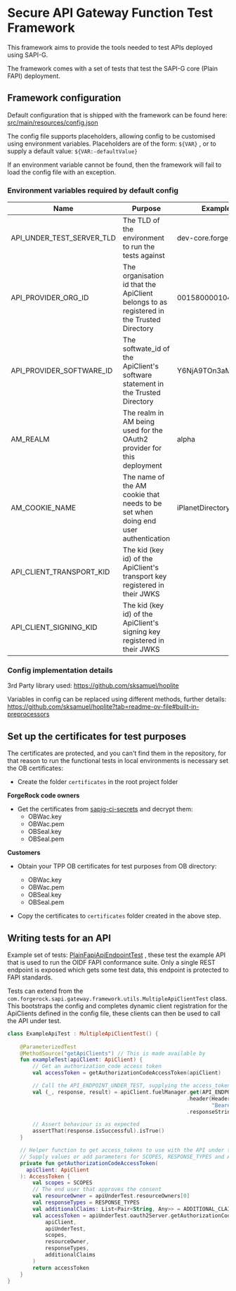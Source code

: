# Secure API Gateway Function Test Framework
This framework aims to provide the tools needed to test APIs deployed using SAPI-G.

The framework comes with a set of tests that test the SAPI-G core (Plain FAPI) deployment.

## Framework configuration
Default configuration that is shipped with the framework can be found here: [src/main/resources/config.json](src/main/resources/config.json)

The config file supports placeholders, allowing config to be customised using environment variables.
Placeholders are of the form: `${VAR}` , or to supply a default value: `${VAR:-defaultValue}`

If an environment variable cannot be found, then the framework will fail to load the config file with an exception.

### Environment variables required by default config

| Name                      | Purpose                                                                                  | Example value                |
|---------------------------|------------------------------------------------------------------------------------------|------------------------------|
| API_UNDER_TEST_SERVER_TLD | The TLD of the environment to run the tests against                                      | dev-core.forgerock.financial |
| API_PROVIDER_ORG_ID       | The organisation id that the ApiClient belongs to as registered in the Trusted Directory | 0015800001041REAAY           |
| API_PROVIDER_SOFTWARE_ID  | The softwate_id of the ApiClient's software statement in the Trusted Directory           | Y6NjA9TOn3aMm9GaPtLwkp       |
| AM_REALM                  | The realm in AM being used for the OAuth2 provider for this deployment                   | alpha                        |
| AM_COOKIE_NAME            | The name of the AM cookie that needs to be set when doing end user authentication        | iPlanetDirectoryPro          |
| API_CLIENT_TRANSPORT_KID  | The kid (key id) of the ApiClient's transport key registered in their JWKS               |                              |
| API_CLIENT_SIGNING_KID    | The kid (key id) of the ApiClient's signing key registered in their JWKS                 |                              |


### Config implementation details
3rd Party library used: https://github.com/sksamuel/hoplite

Variables in config can be replaced using different methods, further details: https://github.com/sksamuel/hoplite?tab=readme-ov-file#built-in-preprocessors

## Set up the certificates for test purposes
The certificates are protected, and you can't find them in the repository, for that reason to run the functional tests in local environments is necessary set the OB certificates:
- Create the folder `certificates` in the root project folder

**ForgeRock code owners**
- Get the certificates from [sapig-ci-secrets](https://github.com/ForgeCloud/sapig-ci-secrets/tree/main/ob-directory-certs/tpp-SAPIG-automating-testing) and decrypt them:
  - OBWac.key
  - OBWac.pem
  - OBSeal.key
  - OBSeal.pem

**Customers**
- Obtain your TPP OB certificates for test purposes from OB directory:
  - OBWac.key
  - OBWac.pem
  - OBSeal.key
  - OBSeal.pem

- Copy the certificates to `certificates` folder created in the above step.

## Writing tests for an API

Example set of tests: [PlainFapiApiEndpointTest](src/test/kotlin/com/forgerock/sapi/gateway/core/PlainFapiApiEndpointTest.kt)
, these test the example API that is used to run the OIDF FAPI conformance suite. Only a single REST endpoint is exposed
which gets some test data, this endpoint is protected to FAPI standards.

Tests can extend from the `com.forgerock.sapi.gateway.framework.utils.MultipleApiClientTest` class. This bootstraps
the config and completes dynamic client registration for the ApiClients defined in the config file, these clients can
then be used to call the API under test.

```kotlin
class ExampleApiTest : MultipleApiClientTest() {
    
    @ParameterizedTest
    @MethodSource("getApiClients") // This is made available by 
    fun exampleTest(apiClient: ApiClient) {
        // Get an authorization_code access token
        val accessToken = getAuthorizationCodeAccessToken(apiClient)

        // Call the API_ENDPOINT_UNDER_TEST, supplying the access_token
        val (_, response, result) = apiClient.fuelManager.get(API_ENDPOINT_UNDER_TEST)
                                                         .header(Headers.AUTHORIZATION, 
                                                                 "Bearer ${accessToken.access_token}")
                                                         .responseString()

        // Assert behaviour is as expected
        assertThat(response.isSuccessful).isTrue()
    }

    // Helper function to get access_tokens to use with the API under test
    // Supply values or add parameters for SCOPES, RESPONSE_TYPES and ADDITIONAL_CLAIMS values
    private fun getAuthorizationCodeAccessToken(
      apiClient: ApiClient
    ): AccessToken {
        val scopes = SCOPES
        // The end user that approves the consent
        val resourceOwner = apiUnderTest.resourceOwners[0]
        val responseTypes = RESPONSE_TYPES
        val additionalClaims: List<Pair<String, Any>> = ADDITIONAL_CLAIMS
        val accessToken = apiUnderTest.oauth2Server.getAuthorizationCodeAccessToken(
            apiClient,
            apiUnderTest,
            scopes,
            resourceOwner,
            responseTypes,
            additionalClaims
        )
        return accessToken
    }
}
```
